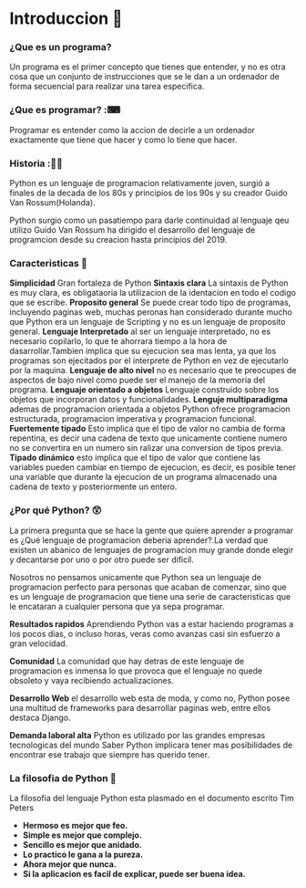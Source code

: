 # Introduccion 🐍 

### ¿Que es un programa?
Un programa es el primer concepto que tienes que entender, y no es otra cosa que un conjunto de instrucciones que se le dan a un ordenador de forma secuencial para realizar una tarea especifica.

### ¿Que es programar? :⌨ 
Programar es entender como la accion de decirle a un ordenador exactamente que tiene que hacer y como lo tiene que hacer.

### Historia :🤷‍♀️ 
Python es un lenguaje de programacion relativamente joven, surgió a finales de la decada de los 80s y principios de los 90s y su creador Guido Van Rossum(Holanda).

Python surgio como un pasatiempo para darle continuidad al lenguaje qeu utilizo Guido Van Rossum ha dirigido el desarrollo del lenguaje de programcion desde su creacion hasta principios del 2019.


### Caracteristicas 🧮 
**Simplicidad**
Gran fortaleza de Python
**Sintaxis clara**
La sintaxis de Python es muy clara, es obligataoria  la utilizacion de la identacion en todo el codigo que se escribe.
**Proposito general**
Se puede crear todo tipo de programas, incluyendo paginas web, muchas peronas han considerado durante mucho que Python era un lenguaje de Scripting y no es un lenguaje de proposito general.
**Lenguaje Interpretado**
al ser un lenguaje interpretado, no es necesario copilarlo, lo que te ahorrara tiempo a la hora de dasarrollar.Tambien implica que su ejecucion sea mas lenta, ya que los programas son ejecitados por el interprete de Python en vez de ejecutarlo por la maquina.
**Lenguaje de alto nivel**
no es necesario que te preocupes de aspectos de bajo nivel como puede ser el manejo de la memoria del programa.
**Lenguaje orientado a objetos**
Lenguaje construido sobre los objetos que incorporan datos y funcionalidades.
**Lenguje multiparadigma**
ademas de programacion orientada a objetos Python ofrece programacion estructurada, programacion imperativa y programacion funcional.
**Fuertemente tipado**
Esto implica que el tipo de valor no cambia de forma repentina, es decir una cadena de texto que unicamente contiene numero no se convertira en un numero sin ralizar una conversion de tipos previa.
**Tipado dinámico**
esto implica que el tipo de valor que contiene las variables pueden cambiar en tiempo de ejecucion, es decir, es posible tener una variable que durante la ejecucion de un programa almacenado una cadena de texto y posteriormente un entero.

### ¿Por qué Python? 😲 
La primera pregunta que se hace la gente que quiere aprender a programar es ¿Qué lenguaje de programacion deberia aprender?.La verdad que existen un abanico de lenguajes de programacion muy grande donde elegir y decantarse por uno o por otro puede ser dificil.

Nosotros no pensamos unicamente que Python sea un lenguaje de programacion perfecto para personas que acaban de comenzar, sino que es un lenguaje de programacion que tiene una serie de caracteristicas que le encataran a cualquier persona que ya sepa programar.

**Resultados rapidos**
Aprendiendo Python vas a estar haciendo programas a los pocos dias, o incluso horas, veras como avanzas casi sin esfuerzo a gran velocidad.

**Comunidad**
La comunidad que hay detras de este lenguaje de programacion es inmensa lo que provoca que el lenguaje no quede obsoleto y vaya recibiendo actualizaciones.

**Desarrollo Web**
el desarrollo web esta de moda, y como no, Python posee una multitud de frameworks para desarrollar paginas web, entre ellos destaca Django.

**Demanda laboral alta**
Python es utilizado por las grandes empresas tecnologicas del mundo Saber Python implicara tener mas posibilidades de encontrar ese trabajo que siempre has querido tener.

### La filosofia de Python 💢 
La filosofia del lenguaje Python esta plasmado en el documento escrito Tim Peters
- **Hermoso es mejor que feo.**
- **Simple es mejor que complejo.**
- **Sencillo es mejor que anidado.**
- **Lo practico le gana a la pureza.**
- **Ahora mejor que nunca.**
- **Si la aplicacion es facil de explicar, puede ser buena idea.**